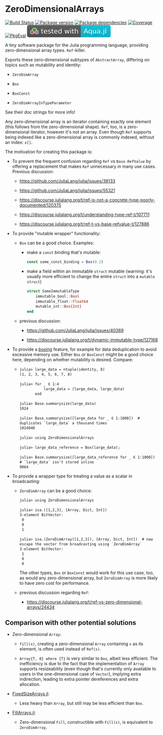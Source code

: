 # ZeroDimensionalArrays

[![Build Status](https://github.com/JuliaArrays/ZeroDimensionalArrays.jl/actions/workflows/CI.yml/badge.svg?branch=main)](https://github.com/JuliaArrays/ZeroDimensionalArrays.jl/actions/workflows/CI.yml?query=branch%3Amain)
[![Package version](https://juliahub.com/docs/General/ZeroDimensionalArrays/stable/version.svg)](https://juliahub.com/ui/Packages/General/ZeroDimensionalArrays)
[![Package dependencies](https://juliahub.com/docs/General/ZeroDimensionalArrays/stable/deps.svg)](https://juliahub.com/ui/Packages/General/ZeroDimensionalArrays?t=2)
[![Coverage](https://codecov.io/gh/JuliaArrays/ZeroDimensionalArrays.jl/branch/main/graph/badge.svg)](https://codecov.io/gh/JuliaArrays/ZeroDimensionalArrays.jl)
[![PkgEval](https://JuliaCI.github.io/NanosoldierReports/pkgeval_badges/Z/ZeroDimensionalArrays.svg)](https://JuliaCI.github.io/NanosoldierReports/pkgeval_badges/Z/ZeroDimensionalArrays.html)
[![Aqua](https://raw.githubusercontent.com/JuliaTesting/Aqua.jl/master/badge.svg)](https://github.com/JuliaTesting/Aqua.jl)

A tiny software package for the Julia programming language, providing zero-dimensional array types. `Ref`-killer.

Exports these zero-dimensional subtypes of `AbstractArray`, differing on topics such as mutability and identity:

* `ZeroDimArray`

* `Box`

* `BoxConst`

* `ZeroDimArrayInTypeParameter`

See their doc strings for more info!

Any zero-dimensional array is an iterator containing exactly one element (this follows from the zero-dimensional shape). `Ref`, too, is a zero-dimensional iterator, however it's not an array. Even though `Ref` supports being indexed like a zero-dimensional array is commonly indexed, without an index: `x[]`.

The motivation for creating this package is:

* To prevent the frequent confusion regarding `Ref` vs `Base.RefValue` by offering a replacement that makes `Ref` unnecessary in many use cases. Previous discussion:

    * https://github.com/JuliaLang/julia/issues/38133

    * https://github.com/JuliaLang/julia/issues/55321

    * https://discourse.julialang.org/t/ref-is-not-a-concrete-type-poorly-documented/120375

    * https://discourse.julialang.org/t/understanding-type-ref-t/107711

    * https://discourse.julialang.org/t/ref-t-vs-base-refvalue-t/127886

* To provide "mutable wrapper" functionality:

    * `Box` can be a good choice. Examples:

        * make a `const` binding that's mutable:

          ```julia
          const some_const_binding = Box(0.2)
          ```

        * make a field within an immutable `struct` mutable (warning: it's usually more efficient to change the entire `struct` into a `mutable struct`)

          ```julia
          struct SomeImmutableType
              immutable_bool::Bool
              immutable_float::Float64
              mutable_int::Box{Int}
          end
          ```

    * previous discussion:

        * https://github.com/JuliaLang/julia/issues/40369

        * https://discourse.julialang.org/t/dynamic-immutable-type/127168

* To provide a [*boxing*](https://en.wikipedia.org/wiki/Boxing_(computer_programming)) feature, for example for data deduplication to avoid excessive memory use. Either `Box` or `BoxConst` might be a good choice here, depending on whether mutability is desired. Compare:

    * ```julia-repl
      julia> large_data = ntuple(identity, 8)
      (1, 2, 3, 4, 5, 6, 7, 8)

      julia> for _ ∈ 1:4
                 large_data = (large_data, large_data)
             end

      julia> Base.summarysize(large_data)
      1024

      julia> Base.summarysize([large_data for _ ∈ 1:1000])  # duplicates `large_data` a thousand times
      1024040

      julia> using ZeroDimensionalArrays

      julia> large_data_reference = Box(large_data);

      julia> Base.summarysize([large_data_reference for _ ∈ 1:1000])  # `large_data` isn't stored inline
      9064
      ```

* To provide a wrapper type for treating a value as a scalar in broadcasting:

    * `ZeroDimArray` can be a good choice:
      ```julia-repl
      julia> using ZeroDimensionalArrays

      julia> isa.([1,2,3], [Array, Dict, Int])
      3-element BitVector:
       0
       0
       1

      julia> isa.(ZeroDimArray([1,2,3]), [Array, Dict, Int])  # now escape the vector from broadcasting using `ZeroDimArray`
      3-element BitVector:
       1
       0
       0
      ```
      The other types, `Box` or `BoxConst` would work for this use case, too, as would any zero-dimensional array, but `ZeroDimArray` is more likely to have zero cost for performance.

    * previous discussion regarding `Ref`:

        * https://discourse.julialang.org/t/ref-vs-zero-dimensional-arrays/24434

## Comparison with other potential solutions

* Zero-dimensional `Array`:

    * `fill(x)`, creating a zero-dimensional `Array` containing `x` as its element, is often used instead of `Ref(x)`.

    * `Array{T, 0} where {T}` is very similar to `Box`, albeit less efficient. The inefficiency is due to the fact that the implementation of `Array` supports resizeability (even though that's currently only available to users in the one-dimensional case of `Vector`), implying extra indirection, leading to extra pointer dereferences and extra allocation.

* [FixedSizeArrays.jl](https://github.com/JuliaArrays/FixedSizeArrays.jl):

    * Less heavy than `Array`, but still may be less efficient than `Box`.

* [FillArrays.jl](https://github.com/JuliaArrays/FillArrays.jl):

    * Zero-dimensional `Fill`, constructible with `Fill(x)`, is equivalent to `ZeroDimArray`.
